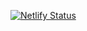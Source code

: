 [![Netlify Status](https://api.netlify.com/api/v1/badges/86633a75-8da7-4232-be8e-eac205eec61e/deploy-status)](https://app.netlify.com/projects/pitch-maak-corp/deploys)
